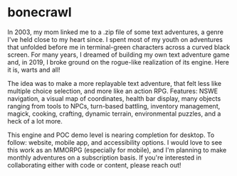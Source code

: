 # bonecrawl

In 2003, my mom linked me to a .zip file of some text adventures, a genre I've held close to my heart since. I spent most of my youth on adventures that unfolded before me in terminal-green characters across a curved black screen. For many years, I dreamed of building my own text adventure game and, in 2019, I broke ground on the rogue-like realization of its engine. Here it is, warts and all! 

The idea was to make a more replayable text adventure, that felt less like multiple choice selection, and more like an action RPG. Features: NSWE navigation, a visual map of coordinates, health bar display, many objects ranging from tools to NPCs, turn-based battling, inventory management, magick, cooking, crafting, dynamic terrain, environmental puzzles, and a heck of a lot more. 

This engine and POC demo level is nearing completion for desktop. To follow: website, mobile app, and accessibility options. I would love to see this work as an MMORPG (especially for mobile), and I'm planning to make monthly adventures on a subscription basis. If you're interested in collaborating either with code or content, please reach out!
